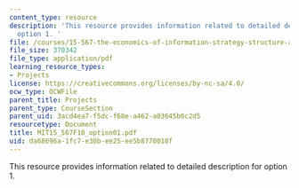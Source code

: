 ```yaml
---
content_type: resource
description: 'This resource provides information related to detailed description for
  option 1. '
file: /courses/15-567-the-economics-of-information-strategy-structure-and-pricing-fall-2010/da68696a1fc7e30bee25ee5b8770018f_MIT15_567F10_option01.pdf
file_size: 370342
file_type: application/pdf
learning_resource_types:
- Projects
license: https://creativecommons.org/licenses/by-nc-sa/4.0/
ocw_type: OCWFile
parent_title: Projects
parent_type: CourseSection
parent_uid: 3acd4ea7-f5dc-f68e-a462-a03645b0c2d5
resourcetype: Document
title: MIT15_567F10_option01.pdf
uid: da68696a-1fc7-e30b-ee25-ee5b8770018f
---
```

This resource provides information related to detailed description for option 1. 